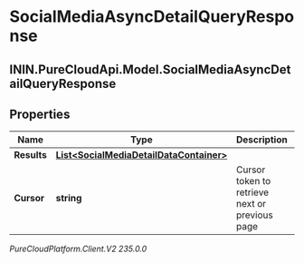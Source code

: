 # SocialMediaAsyncDetailQueryResponse

## ININ.PureCloudApi.Model.SocialMediaAsyncDetailQueryResponse

## Properties

|Name | Type | Description | Notes|
|------------ | ------------- | ------------- | -------------|
| **Results** | [**List&lt;SocialMediaDetailDataContainer&gt;**](SocialMediaDetailDataContainer) |  | [optional] |
| **Cursor** | **string** | Cursor token to retrieve next or previous page | [optional] |



_PureCloudPlatform.Client.V2 235.0.0_
